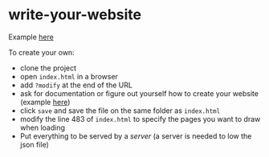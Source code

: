 # write-your-website

Example [here](https://paulelliot.anglesdauriac.fr)

To create your own:

* clone the project
* open `index.html` in a browser
* add `?modify` at the end of the URL
* ask for documentation or figure out yourself how to create your website (example [here](https://paulelliot.anglesdauriac.fr?modify))
* click `save` and save the file on the same folder as `index.html`
* modify the line 483 of `index.html` to specify the pages you want to draw when loading
* Put everything to be served by a *server* (a server is needed to low the json file)
